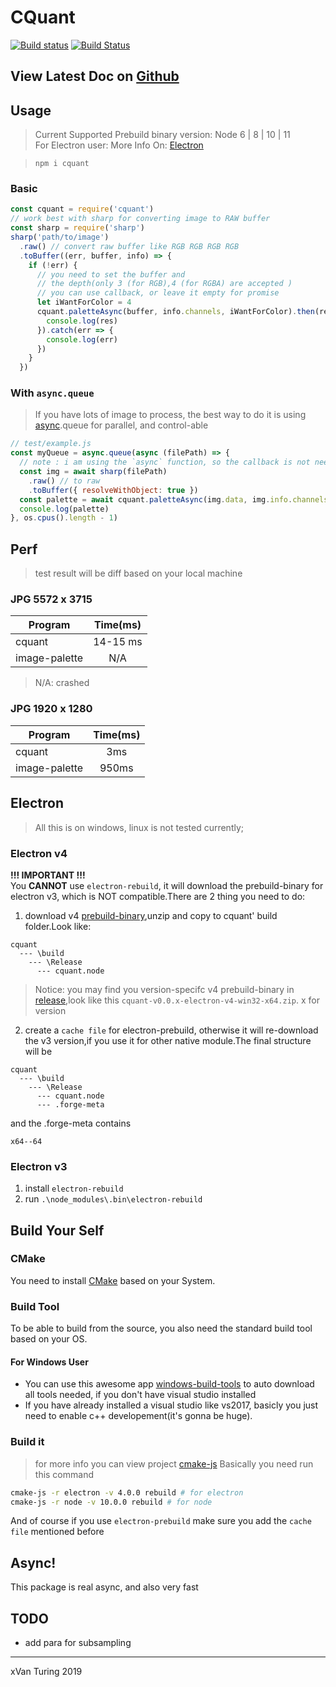 # CQuant
[![Build status](https://ci.appveyor.com/api/projects/status/gy8vrvnkhrh9tw1s?svg=true)](https://ci.appveyor.com/project/xVanTuring/cquant)
[![Build Status](https://travis-ci.org/xVanTuring/cquant.svg?branch=master)](https://travis-ci.org/xVanTuring/cquant)
## View Latest Doc on [Github](https://github.com/xVanTuring/cquant)
## Usage
> Current Supported Prebuild binary version: Node 6 | 8 | 10 | 11 \
> For Electron user:  More Info On: [Electron](#electron)

> `npm i cquant`
### Basic
``` js
const cquant = require('cquant')
// work best with sharp for converting image to RAW buffer
const sharp = require('sharp')
sharp('path/to/image')
  .raw() // convert raw buffer like RGB RGB RGB RGB
  .toBuffer((err, buffer, info) => {
    if (!err) {
      // you need to set the buffer and
      // the depth(only 3 (for RGB),4 (for RGBA) are accepted )
      // you can use callback, or leave it empty for promise
      let iWantForColor = 4
      cquant.paletteAsync(buffer, info.channels, iWantForColor).then(res => {
        console.log(res)
      }).catch(err => {
        console.log(err)
      })
    }
  })
``` 
### With `async.queue`
> If you have lots of image to process, the best way to do it is using [async](https://www.npmjs.com/package/async).queue for parallel, and control-able
``` js
// test/example.js
const myQueue = async.queue(async (filePath) => {
  // note : i am using the `async` function, so the callback is not needed
  const img = await sharp(filePath)
    .raw() // to raw
    .toBuffer({ resolveWithObject: true })
  const palette = await cquant.paletteAsync(img.data, img.info.channels, 5)
  console.log(palette)
}, os.cpus().length - 1)
```

## Perf
> test result will be diff based on your local machine
### JPG 5572 x 3715
| Program       | Time(ms) |
|---------------|:--------:|
| cquant        | 14-15 ms |
| image-palette |    N/A   |
> N/A: crashed

### JPG 1920 x 1280

| Program       | Time(ms) |
|---------------|:--------:|
| cquant        |    3ms   |
| image-palette |   950ms  |
## Electron
> All this is on windows, linux is not tested currently;
### Electron v4
**!!! IMPORTANT !!!**\
You **CANNOT** use `electron-rebuild`, it will download the prebuild-binary for electron v3, which is NOT compatible.There are 2 thing you need to do:
1. download v4 [prebuild-binary](https://github.com/xVanTuring/cquant/releases/download/v0.0.18/cquant-v0.0.18-electron-v4-win32-x64.zip),unzip and copy to cquant' build folder.Look like:
```
cquant
  --- \build
    --- \Release
      --- cquant.node
```
> Notice: you may find you version-specifc v4 prebuild-binary in [release](https://github.com/xVanTuring/cquant/releases),look like this `cquant-v0.0.x-electron-v4-win32-x64.zip`. x for version
2. create a `cache file` for electron-prebuild, otherwise it will re-download the v3 version,if you use it for other native module.The final structure will be
```
cquant
  --- \build
    --- \Release
      --- cquant.node
      --- .forge-meta
```
and the .forge-meta contains
``` 
x64--64
```

### Electron v3
1. install `electron-rebuild`
2. run `.\node_modules\.bin\electron-rebuild`
## Build Your Self
### CMake
You need to install [CMake](https://cmake.org/download/) based on your System.
### Build Tool
To be able to build from the source, you also need the standard build tool based on your OS.
#### For Windows User
* You can use this awesome app [windows-build-tools](https://www.npmjs.com/package/windows-build-tools) to auto download all tools needed, if you don't have visual studio installed
* If you have already installed a visual studio like vs2017, basicly you just need to enable c++ developement(it's gonna be huge).
### Build it
> for more info you can view project [cmake-js](https://github.com/cmake-js/cmake-js#installation)
Basically you need run this command 
``` bash
cmake-js -r electron -v 4.0.0 rebuild # for electron
cmake-js -r node -v 10.0.0 rebuild # for node
```
And of course if you use `electron-prebuild` make sure you add the `cache file` mentioned before
## Async!
This package is real async, and also very fast
## TODO
* add para for subsampling

---
xVan Turing 2019